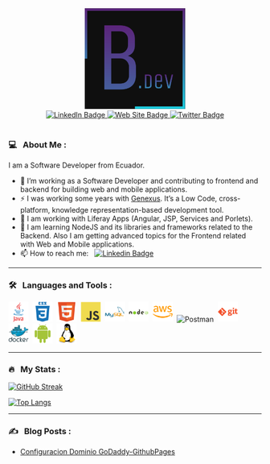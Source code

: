 <div id="header" align="center">
  <a href="https://bsaltos.dev">
    <kbd> <img src="https://github.com/bsaltosDev/bsaltosDev/blob/main/logo.png" width="200" alt="Image Logo Site"/></kbd> 
  </a>
</div>

<div id="badges" align="center">
  <a href="https://www.linkedin.com/in/byron-saltos">
    <img src="https://img.shields.io/badge/LinkedIn-blue?style=for-the-badge&logo=linkedin&logoColor=white" alt="LinkedIn Badge"/>
  </a>
  <a href="https://bsaltos.dev">
    <img src="https://img.shields.io/badge/webSite-brightgreen?style=for-the-badge&logo=googlechrome&logoColor=white" alt="Web Site Badge"/>
  </a>
  <a href="https://twitter.com/ByDev1">
    <img src="https://img.shields.io/badge/Twitter-blue?style=for-the-badge&logo=twitter&logoColor=white" alt="Twitter Badge"/>
  </a>
</div>
<div id="views" align="center">
  <img src="https://komarev.com/ghpvc/?username=bsaltosDev&style=flat-square&color=blue" alt="">
</div>

### :computer: &nbsp; About Me :

I am a Software Developer from Ecuador.

- :telescope: I’m working as a Software Developer and contributing to frontend and backend for building web and mobile applications.
- :zap: I was working some years with [Genexus](https://www.genexus.com). It’s a Low Code, cross-platform, knowledge representation-based development tool.
- :construction_worker: I am working with Liferay Apps (Angular, JSP, Services and Porlets). 
- :school: I am learning NodeJS and its libraries and frameworks related to the Backend. Also I am getting advanced topics for the Frontend related with Web and Mobile applications.
- :mailbox: How to reach me: &nbsp; [![Linkedin Badge](https://img.shields.io/badge/bsaltos-blue?style=flat&logo=Linkedin&logoColor=white)](https://www.linkedin.com/in/byron-saltos)

---
### :hammer_and_wrench: &nbsp; Languages and Tools :

<div id="languages">
  <img src="https://github.com/devicons/devicon/blob/master/icons/java/java-original-wordmark.svg" title="Java" alt="Java" width="40" height="40"/>&nbsp;
  <img src="https://github.com/devicons/devicon/blob/master/icons/css3/css3-plain-wordmark.svg"  title="CSS3" alt="CSS" width="40" height="40"/>&nbsp;
  <img src="https://github.com/devicons/devicon/blob/master/icons/html5/html5-original.svg" title="HTML5" alt="HTML" width="40" height="40"/>&nbsp;
  <img src="https://github.com/devicons/devicon/blob/master/icons/javascript/javascript-original.svg" title="JavaScript" alt="JavaScript" width="40" height="40"/>&nbsp;
  <img src="https://github.com/devicons/devicon/blob/master/icons/mysql/mysql-original-wordmark.svg" title="MySQL"  alt="MySQL" width="40" height="40"/>&nbsp;
  <img src="https://github.com/devicons/devicon/blob/master/icons/nodejs/nodejs-original-wordmark.svg" title="NodeJS" alt="NodeJS" width="40" height="40"/>&nbsp;
  <img src="https://github.com/devicons/devicon/blob/master/icons/amazonwebservices/amazonwebservices-plain-wordmark.svg" title="AWS" alt="AWS" width="40" height="40"/>&nbsp;
  <img src="https://www.vectorlogo.zone/logos/getpostman/getpostman-icon.svg" title="Postman"  alt="Postman" width="40" height="40"/>&nbsp;
  <img src="https://github.com/devicons/devicon/blob/master/icons/git/git-plain-wordmark.svg" title="Git" **alt="Git" width="40" height="40"/>&nbsp;
  <img src="https://github.com/devicons/devicon/blob/master/icons/docker/docker-original-wordmark.svg" title="Docker" **alt="Docker" width="40" height="40"/>&nbsp;
  <img src="https://github.com/devicons/devicon/blob/master/icons/android/android-original.svg" title="Android" **alt="Android" width="40" height="40"/>&nbsp;
  <img src="https://github.com/devicons/devicon/blob/master/icons/linux/linux-original.svg" title="GNU/Linux" **alt="GNU/Linux" width="40" height="40"/>&nbsp;
</div>

---

### :fire: &nbsp; My Stats :
[![GitHub Streak](http://github-readme-streak-stats.herokuapp.com?user=bsaltosDev&theme=ligth)](https://git.io/streak-stats)

[![Top Langs](https://github-readme-stats.vercel.app/api/top-langs/?username=bsaltosDev&layout=compact&theme=vision-friendly-ligth)](https://github.com/anuraghazra/github-readme-stats)

---

### :writing_hand: &nbsp; Blog Posts :
<!-- BLOG-POST-LIST:START -->
- [Configuracion Dominio GoDaddy-GithubPages](https://bsaltos.dev/config/configuracion-dominio-godaddy-githubpages/)
<!-- BLOG-POST-LIST:END -->
